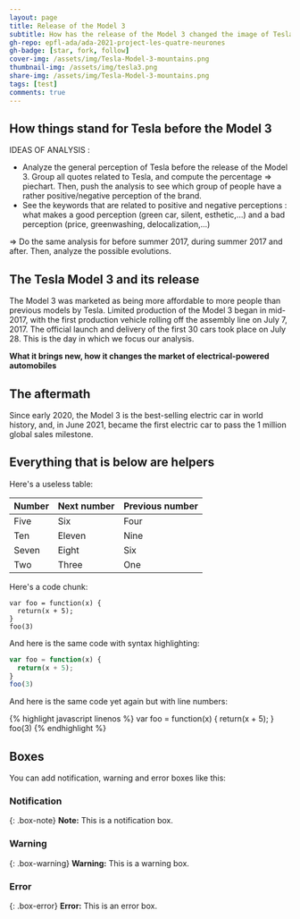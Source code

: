 ```yaml
---
layout: page
title: Release of the Model 3
subtitle: How has the release of the Model 3 changed the image of Tesla worldwide ?
gh-repo: epfl-ada/ada-2021-project-les-quatre-neurones
gh-badge: [star, fork, follow]
cover-img: /assets/img/Tesla-Model-3-mountains.png
thumbnail-img: /assets/img/tesla3.png
share-img: /assets/img/Tesla-Model-3-mountains.png
tags: [test]
comments: true
---
```


## How things stand for Tesla before the Model 3
IDEAS OF ANALYSIS :  
- Analyze the general perception of Tesla before the release of the Model 3. Group all quotes related to Tesla, and compute the percentage => piechart. Then, push the analysis to see which group of people have a rather positive/negative perception of the brand. 
- See the keywords that are related to positive and negative perceptions : what makes a good perception (green car, silent, esthetic,...) and a bad perception (price, greenwashing, delocalization,...)

=> Do the same analysis for before summer 2017, during summer 2017 and after. Then, analyze the possible evolutions.


## The Tesla Model 3 and its release
The Model 3 was marketed as being more affordable to more people than previous models by Tesla. Limited production of the Model 3 began in mid-2017, with the first production vehicle rolling off the assembly line on July 7, 2017. The official launch and delivery of the first 30 cars took place on July 28. This is the day in which we focus our analysis.

**What it brings new, how it changes the market of electrical-powered automobiles**

## The aftermath
Since early 2020, the Model 3 is the best-selling electric car in world history, and, in June 2021, became the first electric car to pass the 1 million global sales milestone.

## Everything that is below are helpers


Here's a useless table:

| Number | Next number | Previous number |
| :------ |:--- | :--- |
| Five | Six | Four |
| Ten | Eleven | Nine |
| Seven | Eight | Six |
| Two | Three | One |


Here's a code chunk:

~~~
var foo = function(x) {
  return(x + 5);
}
foo(3)
~~~

And here is the same code with syntax highlighting:

```javascript
var foo = function(x) {
  return(x + 5);
}
foo(3)
```

And here is the same code yet again but with line numbers:

{% highlight javascript linenos %}
var foo = function(x) {
  return(x + 5);
}
foo(3)
{% endhighlight %}

## Boxes
You can add notification, warning and error boxes like this:

### Notification

{: .box-note}
**Note:** This is a notification box.

### Warning

{: .box-warning}
**Warning:** This is a warning box.

### Error

{: .box-error}
**Error:** This is an error box.
